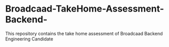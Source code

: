 # Broadcaad-TakeHome-Assessment-Backend-
This repository contains the take home assessment of Broadcaad Backend Engineering Candidate
